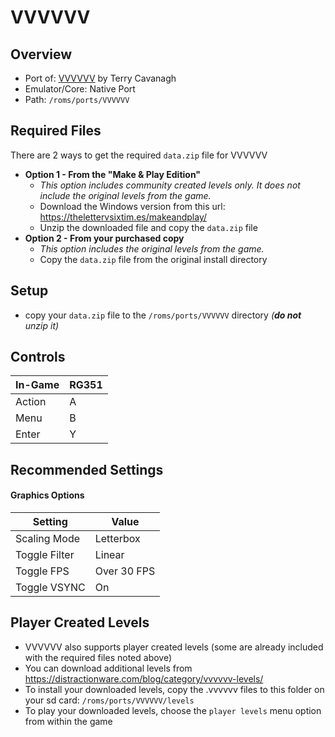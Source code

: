 # VVVVVV

## Overview

- Port of: [VVVVVV](https://thelettervsixtim.es/) by Terry Cavanagh
- Emulator/Core: Native Port
- Path: `/roms/ports/VVVVVV`

## Required Files

There are 2 ways to get the required `data.zip` file for VVVVVV

- **Option 1 - From the "Make & Play Edition"**
  - _This option includes community created levels only. It does not include the original levels from the game._
  - Download the Windows version from this url: https://thelettervsixtim.es/makeandplay/
  - Unzip the downloaded file and copy the `data.zip` file
- **Option 2 - From your purchased copy**
  - _This option includes the original levels from the game._
  - Copy the `data.zip` file from the original install directory

## Setup

- copy your `data.zip` file to the `/roms/ports/VVVVVV` directory _(**do not** unzip it)_

## Controls

|In-Game|RG351|
|-|-|
|Action|A|
|Menu|B|
|Enter|Y|

## Recommended Settings

#### Graphics Options
|Setting|Value|
|-|-|
|Scaling Mode|Letterbox|
|Toggle Filter|Linear|
|Toggle FPS|Over 30 FPS|
|Toggle VSYNC|On|

## Player Created Levels

- VVVVVV also supports player created levels (some are already included with the required files noted above)  
- You can download additional levels from https://distractionware.com/blog/category/vvvvvv-levels/
- To install your downloaded levels, copy the .vvvvvv files to this folder on your sd card: `/roms/ports/VVVVVV/levels`
- To play your downloaded levels, choose the `player levels` menu option from within the game